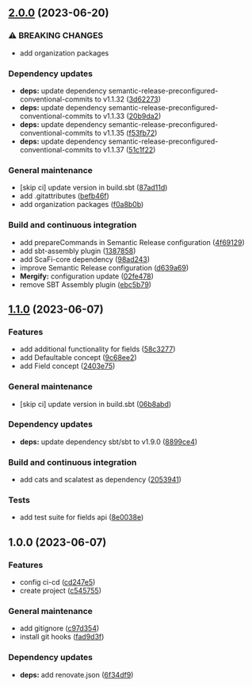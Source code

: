 ## [2.0.0](https://github.com/RustFields/ScaFi-fields/compare/1.1.0...2.0.0) (2023-06-20)


### ⚠ BREAKING CHANGES

* add organization packages

### Dependency updates

* **deps:** update dependency semantic-release-preconfigured-conventional-commits to v1.1.32 ([3d62273](https://github.com/RustFields/ScaFi-fields/commit/3d622735719ae492055ce81d2184c4253f2abddb))
* **deps:** update dependency semantic-release-preconfigured-conventional-commits to v1.1.33 ([20b9da2](https://github.com/RustFields/ScaFi-fields/commit/20b9da26ec91a1405349cb61f42ba02853fcc57c))
* **deps:** update dependency semantic-release-preconfigured-conventional-commits to v1.1.35 ([f53fb72](https://github.com/RustFields/ScaFi-fields/commit/f53fb7268a386488006a1e459fb82914c17057ce))
* **deps:** update dependency semantic-release-preconfigured-conventional-commits to v1.1.37 ([51c1f22](https://github.com/RustFields/ScaFi-fields/commit/51c1f229bacd27b900a8b0fe3051392c0d99045f))


### General maintenance

* [skip ci] update version in build.sbt ([87ad11d](https://github.com/RustFields/ScaFi-fields/commit/87ad11d9a30b6af80dd1b4110d958370d773b83f))
* add .gitattributes ([befb46f](https://github.com/RustFields/ScaFi-fields/commit/befb46fc8f5361ca8b1958eee58043ea9f2d0c36))
* add organization packages ([f0a8b0b](https://github.com/RustFields/ScaFi-fields/commit/f0a8b0b356a6f222481f3180a2ed2c05384e195f))


### Build and continuous integration

* add prepareCommands in Semantic Release configuration ([4f69129](https://github.com/RustFields/ScaFi-fields/commit/4f69129a65a51b0f96f72fec9bafc114448a577a))
* add sbt-assembly plugin ([1387858](https://github.com/RustFields/ScaFi-fields/commit/138785883438d38663c454727a81e4c40971a1f3))
* add ScaFi-core dependency ([98ad243](https://github.com/RustFields/ScaFi-fields/commit/98ad2434366dbd3872b22bafce031fe2b9121edf))
* improve Semantic Release configuration ([d639a69](https://github.com/RustFields/ScaFi-fields/commit/d639a692d21472643e2e6e13e589d25a0b32d9ba))
* **Mergify:** configuration update ([02fe478](https://github.com/RustFields/ScaFi-fields/commit/02fe4783c840543a5aa71a29c997d8580a4aa18b))
* remove SBT Assembly plugin ([ebc5b79](https://github.com/RustFields/ScaFi-fields/commit/ebc5b796c2618b1049e768cac13f3e948f4f5b1b))

## [1.1.0](https://github.com/RustFields/ScaFi-fields/compare/1.0.0...1.1.0) (2023-06-07)


### Features

* add additional functionality for fields ([58c3277](https://github.com/RustFields/ScaFi-fields/commit/58c32770917c055ce55e2775ededc198f446d177))
* add Defaultable concept ([9c68ee2](https://github.com/RustFields/ScaFi-fields/commit/9c68ee2025cb4a66df795c0e98a5ccbe12ebf226))
* add Field concept ([2403e75](https://github.com/RustFields/ScaFi-fields/commit/2403e753db786362d878677a16fbe7a86afee756))


### General maintenance

* [skip ci] update version in build.sbt ([06b8abd](https://github.com/RustFields/ScaFi-fields/commit/06b8abd47f438b57e3d20642654339014a1b63f3))


### Dependency updates

* **deps:** update dependency sbt/sbt to v1.9.0 ([8899ce4](https://github.com/RustFields/ScaFi-fields/commit/8899ce42ea2c121bd1fe21c59b213dec5454a0ee))


### Build and continuous integration

* add cats and scalatest as dependency ([2053941](https://github.com/RustFields/ScaFi-fields/commit/20539414c6bbe5960b6e1662e9fd9ed93773d820))


### Tests

* add test suite for fields api ([8e0038e](https://github.com/RustFields/ScaFi-fields/commit/8e0038eda429398a87e09be1b879d7a7b4546b66))

## 1.0.0 (2023-06-07)


### Features

* config ci-cd ([cd247e5](https://github.com/RustFields/ScaFi-fields/commit/cd247e5121fdd3395ab01db98c468853ad9dcb16))
* create project ([c545755](https://github.com/RustFields/ScaFi-fields/commit/c54575516e07d9224b6c80c2966b50e30cbd4d94))


### General maintenance

* add gitignore ([c97d354](https://github.com/RustFields/ScaFi-fields/commit/c97d35477ef18c34f6bfd2895d523d02ccc226a8))
* install git hooks ([fad9d3f](https://github.com/RustFields/ScaFi-fields/commit/fad9d3f1206462e726174ede999e17ff0b4e01f4))


### Dependency updates

* **deps:** add renovate.json ([6f34df9](https://github.com/RustFields/ScaFi-fields/commit/6f34df9b39b413d3ae05edc8309d18909aa721f2))
